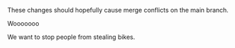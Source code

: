 These changes should hopefully cause merge conflicts on the main branch.


Wooooooo

We want to stop people from stealing bikes.

